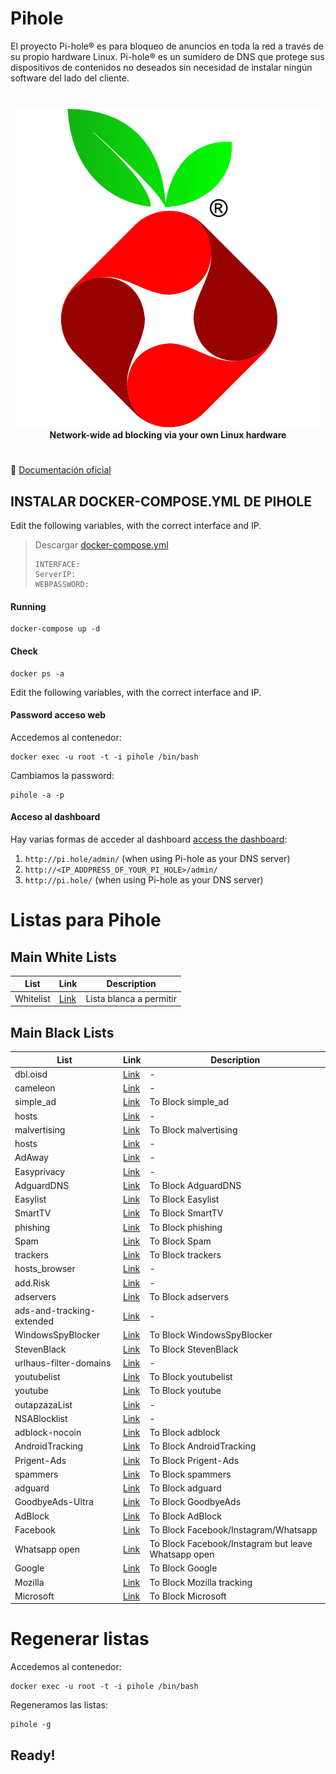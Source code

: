 # Pihole
El proyecto Pi-hole® es para bloqueo de anuncios en toda la red a través de su propio hardware Linux. Pi-hole® es un sumidero de DNS que protege sus dispositivos de contenidos no deseados sin necesidad de instalar ningún software del lado del cliente.

#

<p align="center">
    <a href="https://pi-hole.net/">
        <img src="https://github.com/JuanRodenas/Pihole/blob/main/pihole.png" alt="Pi-hole">
    </a>
    <br>
    <strong>Network-wide ad blocking via your own Linux hardware</strong>
</p>
<!-- markdownlint-enable MD033 -->

#

📁 [Documentación oficial](https://docs.pi-hole.net/)

## INSTALAR DOCKER-COMPOSE.YML DE PIHOLE
Edit the following variables, with the correct interface and IP.
> Descargar [docker-compose.yml](https://github.com/JuanRodenas/Pihole/blob/main/docker-compose.yml)
>~~~
>INTERFACE:
>ServerIP:
>WEBPASSWORD:
>~~~

#### Running
~~~
docker-compose up -d
~~~

#### Check
~~~
docker ps -a
~~~

Edit the following variables, with the correct interface and IP.

#### Password acceso web
Accedemos al contenedor:
~~~
docker exec -u root -t -i pihole /bin/bash
~~~
Cambiamos la password:
~~~
pihole -a -p
~~~

#### Acceso al dashboard
Hay varias formas de acceder al dashboard [access the dashboard](https://discourse.pi-hole.net/t/how-do-i-access-pi-holes-dashboard-admin-interface/3168):

1. `http://pi.hole/admin/` (when using Pi-hole as your DNS server)
2. `http://<IP_ADDPRESS_OF_YOUR_PI_HOLE>/admin/`
3. `http://pi.hole/` (when using Pi-hole as your DNS server)


# Listas para Pihole

## Main White Lists

| List | Link | Description |
| -- | -- | -- |
| Whitelist | [Link](https://raw.githubusercontent.com/anudeepND/whitelist/master/domains/whitelist.txt) | Lista blanca a permitir |


## Main Black Lists

| List | Link | Description |
| -- | -- | -- |
| dbl.oisd | [Link](https://dbl.oisd.nl) | - |
| cameleon | [Link](https://sysctl.org/cameleon/hosts) | - |
| simple_ad | [Link](https://s3.amazonaws.com/lists.disconnect.me/simple_ad.txt) | To Block simple_ad |
| hosts | [Link](http://winhelp2002.mvps.org/hosts.txt) | - |
| malvertising | [Link](https://s3.amazonaws.com/lists.disconnect.me/simple_malvertising.txt) | To Block malvertising |
| hosts | [Link](https://someonewhocares.org/hosts/hosts) | - |
| AdAway | [Link](https://adaway.org/hosts.txt) | - |
| Easyprivacy | [Link](https://v.firebog.net/hosts/Easyprivacy.txt) | - |
| AdguardDNS | [Link](https://v.firebog.net/hosts/AdguardDNS.txt) | To Block AdguardDNS |
| Easylist | [Link](https://v.firebog.net/hosts/Easylist.txt) | To Block Easylist |
| SmartTV | [Link](https://raw.githubusercontent.com/Perflyst/PiHoleBlocklist/master/SmartTV.txt) | To Block SmartTV |
| phishing | [Link](https://phishing.army/download/phishing_army_blocklist_extended.txt) | To Block phishing |
| Spam | [Link](https://raw.githubusercontent.com/Spam404/lists/master/main-blacklist.txt) | To Block Spam |
| trackers | [Link](https://hostfiles.frogeye.fr/firstparty-trackers-hosts.txt) | To Block trackers |
| hosts_browser | [Link](https://zerodot1.gitlab.io/CoinBlockerLists/hosts_browser) | - |
| add.Risk | [Link](https://raw.githubusercontent.com/FadeMind/hosts.extras/master/add.Risk/hosts) | - |
| adservers | [Link](https://raw.githubusercontent.com/anudeepND/blacklist/master/adservers.txt) | To Block adservers |
| ads-and-tracking-extended | [Link](https://www.github.developerdan.com/hosts/lists/ads-and-tracking-extended.txt) | - |
| WindowsSpyBlocker | [Link](https://raw.githubusercontent.com/crazy-max/WindowsSpyBlocker/master/data/hosts/spy.txt) | To Block WindowsSpyBlocker |
| StevenBlack | [Link](https://raw.githubusercontent.com/StevenBlack/hosts/master/hosts) | To Block StevenBlack |
| urlhaus-filter-domains | [Link](https://raw.githubusercontent.com/AzagraMac/PiHoleDocker/master/list/urlhaus-filter-domains.txt) | - | 
| youtubelist | [Link](https://raw.githubusercontent.com/kboghdady/youTube_ads_4_pi-hole/master/youtubelist.txt) | To Block youtubelist |
| youtube | [Link](https://raw.githubusercontent.com/blocklistproject/Lists/master/youtube.txt) | To Block youtube |
| outapzazaList | [Link](https://raw.githubusercontent.com/AzagraMac/PiHoleDocker/master/list/outapzazaList.txt) | - |
| NSABlocklist | [Link](https://raw.githubusercontent.com/AzagraMac/PiHoleDocker/master/list/NSABlocklist.txt) | - |
| adblock-nocoin | [Link](https://raw.githubusercontent.com/hoshsadiq/adblock-nocoin-list/master/hosts.txt) | To Block adblock |
| AndroidTracking | [Link](https://raw.githubusercontent.com/AzagraMac/PiHoleDocker/master/list/AndroidTracking.txt) | To Block AndroidTracking |
| Prigent-Ads | [Link](https://v.firebog.net/hosts/Prigent-Ads.txt) | To Block Prigent-Ads |
| spammers | [Link](https://raw.githubusercontent.com/matomo-org/referrer-spam-blacklist/master/spammers.txt) | To Block spammers | 
| adguard | [Link](https://raw.githubusercontent.com/Zelo72/adguard/main/d3host.adblock) | To Block adguard |
| GoodbyeAds-Ultra | [Link](https://raw.githubusercontent.com/jerryn70/GoodbyeAds/master/Hosts/GoodbyeAds-Ultra.txt) | To Block GoodbyeAds |
| AdBlock | [Link](https://raw.githubusercontent.com/notracking/hosts-blocklists/master/adblock/adblock.txt) | To Block AdBlock |
| Facebook | [Link](https://github.com/jmdugan/blocklists/blob/master/corporations/facebook/all) | To Block Facebook/Instagram/Whatsapp |
| Whatsapp open | [Link](https://raw.githubusercontent.com/jmdugan/blocklists/master/corporations/facebook/all-but-whatsapp) | To Block Facebook/Instagram but leave Whatsapp open |
| Google | [Link](https://raw.githubusercontent.com/jmdugan/blocklists/master/corporations/google/all) | To Block Google |
| Mozilla | [Link](https://raw.githubusercontent.com/jmdugan/blocklists/master/corporations/mozilla/all) | To Block Mozilla tracking |
| Microsoft | [Link](https://raw.githubusercontent.com/jmdugan/blocklists/master/corporations/microsoft/all) | To Block Microsoft |


# Regenerar listas
Accedemos al contenedor:
~~~
docker exec -u root -t -i pihole /bin/bash
~~~
Regeneramos las listas:
~~~
pihole -g
~~~

## Ready!
